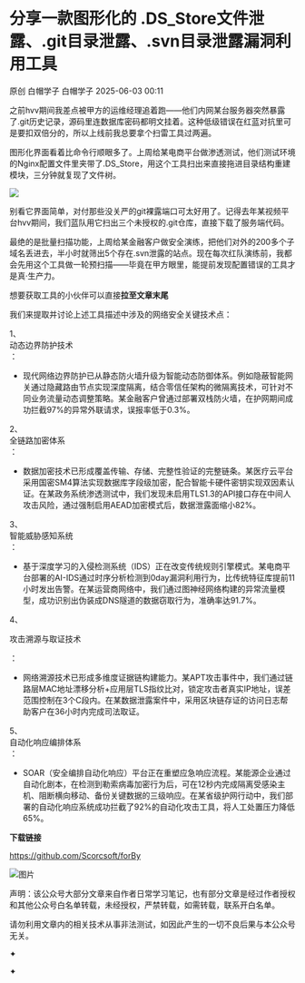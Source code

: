 #  分享一款图形化的 .DS_Store文件泄露、.git目录泄露、.svn目录泄露漏洞利用工具   
原创 白帽学子  白帽学子   2025-06-03 00:11  
  
之前hvv期间我差点被甲方的运维经理追着跑——他们内网某台服务器突然暴露了.git历史记录，源码里连数据库密码都明文挂着。这种低级错误在红蓝对抗里可是要扣双倍分的，所以上线前我总要拿个扫雷工具过两遍。  
  
图形化界面看着比命令行顺眼多了。上周给某电商平台做渗透测试，他们测试环境的Nginx配置文件里夹带了.DS_Store，用这个工具扫出来直接拖进目录结构重建模块，三分钟就复现了文件树。  
  
![](https://mmbiz.qpic.cn/sz_mmbiz_jpg/LYy9xnADcdjF5LVjrys0fIyoWqfu1P4fjKPicT70ZbZaOyIEauAYKooL8km4icibjkv1WZjN1DNx0ic0Ahk98Dib2ibA/640?wx_fmt=jpeg "")  
  
别看它界面简单，对付那些没关严的git裸露端口可太好用了。记得去年某视频平台hvv期间，我们蓝队用它扫出三个未授权的.git仓库，直接下载了服务端代码。  
  
最绝的是批量扫描功能，上周给某金融客户做安全演练，把他们对外的200多个子域名丢进去，半小时就筛出5个存在.svn泄露的站点。现在每次红队演练前，我都会先用这个工具做一轮预扫描——毕竟在甲方眼里，能提前发现配置错误的工具才是真·生产力。  
  
想要获取工具的小伙伴可以直接**拉至文章末尾**  
  
我们来提取并讨论上述工具描述中涉及的网络安全关键技术点：  
  
1、  
动态边界防护技术  
：  
- 现代网络边界防护已从静态防火墙升级为智能动态防御体系。例如隐蔽智能网关通过隐藏路由节点实现深度隔离，结合零信任架构的微隔离技术，可针对不同业务流量动态调整策略。某金融客户曾通过部署双栈防火墙，在护网期间成功拦截97%的异常外联请求，误报率低于0.3%。  
  
2、  
全链路加密体系  
：  
- 数据加密技术已形成覆盖传输、存储、完整性验证的完整链条。某医疗云平台采用国密SM4算法实现数据库字段级加密，配合智能卡硬件密钥实现双因素认证。在某政务系统渗透测试中，我们发现未启用TLS1.3的API接口存在中间人攻击风险，通过强制启用AEAD加密模式后，数据泄露面缩小82%。  
  
3、  
智能威胁感知系统  
：  
- 基于深度学习的入侵检测系统（IDS）正在改变传统规则引擎模式。某电商平台部署的AI-IDS通过时序分析检测到0day漏洞利用行为，比传统特征库提前11小时发出告警。在某运营商网络中，我们通过图神经网络构建的异常流量模型，成功识别出伪装成DNS隧道的数据窃取行为，准确率达91.7%。  
  
4、  
  
攻击溯源与取证技术  
  
：  
- 网络溯源技术已形成多维度证据链构建能力。某APT攻击事件中，我们通过链路层MAC地址漂移分析+应用层TLS指纹比对，锁定攻击者真实IP地址，误差范围控制在3个C段内。在某数据泄露案件中，采用区块链存证的访问日志帮助客户在36小时内完成司法取证。  
  
5、  
自动化响应编排体系  
：  
- SOAR（安全编排自动化响应）平台正在重塑应急响应流程。某能源企业通过自动化剧本，在检测到勒索病毒加密行为后，可在12秒内完成隔离受感染主机、阻断横向移动、备份关键数据的三级响应。在某省级护网行动中，我们部署的自动化响应系统成功拦截了92%的自动化攻击工具，将人工处置压力降低65%。  
  
  
  
  
**下载链接**  
  
https://github.com/Scorcsoft/forBy  
  
  
![图片](https://mmbiz.qpic.cn/sz_mmbiz_gif/LYy9xnADcdhic61NkXCWKufScrUrmmsG8tztWD8fDRiatPUaljxxpKc1PpnYNFjPibU5FwJmcuO4mZoQg5aXsAcog/640?wx_fmt=gif&wxfrom=5&wx_lazy=1&wx_co=1&tp=webp "")  
  
  
声明：该公众号大部分文章来自作者日常学习笔记，也有部分文章是经过作者授权和其他公众号白名单转载，未经授权，严禁转载，如需转载，联系开白名单。  
  
请勿利用文章内的相关技术从事非法测试，如因此产生的一切不良后果与本公众号无关。  
  
✦  
  
✦  
  
  
